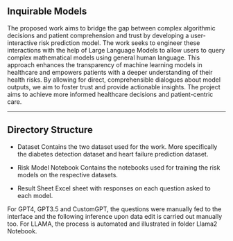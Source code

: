 ## Inquirable Models


The proposed work aims to bridge the gap between complex algorithmic decisions and patient
comprehension and trust by developing a user-interactive risk prediction model. The work seeks
to engineer these interactions with the help of Large Language Models to allow users to query
complex mathematical models using general human language. This approach enhances the
transparency of machine learning models in healthcare and empowers patients with a deeper
understanding of their health risks. By allowing for direct, comprehensible dialogues about
model outputs, we aim to foster trust and provide actionable insights. The project aims to
achieve more informed healthcare decisions and patient-centric care.

---

## Directory Structure

- Dataset
  Contains the two dataset used for the work. More specifically the diabetes detection dataset and heart failure prediction dataset.

- Risk Model Notebook
  Contains the notebooks used for training the risk models on the respective datasets.

- Result Sheet
  Excel sheet with responses on each question asked to each model.


For GPT4, GPT3.5 and CustomGPT, the questions were manually fed to the interface and the following inference upon data edit is carried out manually too. 
For LLAMA, the process is automated and illustrated in folder Llama2 Notebook.

